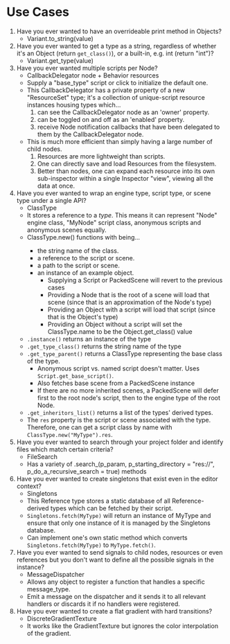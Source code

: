# Use Cases

1. Have you ever wanted to have an overrideable print method in Objects?
    - Variant.to_string(value)
2. Have you ever wanted to get a type as a string, regardless of whether it's an Object (return `get_class()`), or a built-in, e.g. int (return "int")?
    - Variant.get_type(value)
3. Have you ever wanted multiple scripts per Node?
    - CallbackDelegator node + Behavior resources
    - Supply a "base_type" script or click to initialize the default one.
    - This CallbackDelegator has a private property of a new "ResourceSet" type; it's a collection of unique-script resource instances housing types which...
        1. can see the CallbackDelegator node as an 'owner' property.
        2. can be toggled on and off as an 'enabled' property.
        3. receive Node notification callbacks that have been delegated to them by the CallbackDelegator node.
    - This is much more efficient than simply having a large number of child nodes.
        1. Resources are more lightweight than scripts.
        2. One can directly save and load Resources from the filesystem.
        3. Better than nodes, one can expand each resource into its own sub-inspector within a single Inspector "view", viewing all the data at once.
4. Have you ever wanted to wrap an engine type, script type, or scene type under a single API?
    - ClassType
    - It stores a reference to a *type*. This means it can represent "Node" engine class, "MyNode" script class, anonymous scripts and anonymous scenes equally.
    - ClassType.new(<type>) functions with <type> being...
        - the string name of the class.
        - a reference to the script or scene.
        - a path to the script or scene.
        - an instance of an example object.
            - Supplying a Script or PackedScene will revert to the previous cases
            - Providing a Node that is the root of a scene will load that scene (since that is an approximation of the Node's type)
            - Providing an Object with a script will load that script (since that is the Object's type)
            - Providing an Object without a script will set the ClassType.name to be the Object.get_class() value
    - `.instance()` returns an instance of the type
    - `.get_type_class()` returns the string name of the type
    - `.get_type_parent()` returns a ClassType representing the base class of the type.
        - Anonymous script vs. named script doesn't matter. Uses `Script.get_base_script()`.
        - Also fetches base scene from a PackedScene instance
        - If there are no more inherited scenes, a PackedScene will defer first to the root node's script, then to the engine type of the root Node.
    - `.get_inheritors_list()` returns a list of the types' derived types.
    - The `res` property is the script or scene associated with the type. Therefore, one can get a script class by name with `ClassType.new("MyType").res`.
5. Have you ever wanted to search through your project folder and identify files which match certain criteria?
    - FileSearch
    - Has a variety of .search_<criteria>(p_param, p_starting_directory = "res://", p_do_a_recursive_search = true) methods
6. Have you ever wanted to create singletons that exist even in the editor context?
    - Singletons
    - This Reference type stores a static database of all Reference-derived types which can be fetched by their script.
    - `Singletons.fetch(MyType)` will return an instance of MyType and ensure that only one instance of it is managed by the Singletons database.
    - Can implement one's own static method which converts `Singletons.fetch(MyType)` to `MyType.fetch()`.
6. Have you ever wanted to send signals to child nodes, resources or even references but you don't want to define all the possible signals in the instance?
    - MessageDispatcher
    - Allows any object to register a function that handles a specific message_type.
    - Emit a message on the dispatcher and it sends it to all relevant handlers or discards it if no handlers were registered.
7. Have you ever wanted to create a flat gradient with hard transitions?
	- DiscreteGradientTexture
	- It works like the GradientTexture but ignores the color interpolation of the gradient.